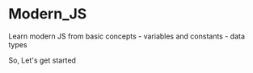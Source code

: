 # Modern_JS
Learn modern JS from basic concepts 
    - variables and constants
    - data types

So, Let's get started
